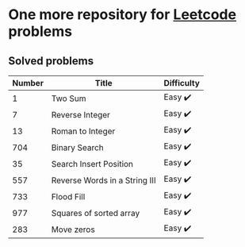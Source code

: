 # One more repository for [Leetcode](https://leetcode.com/) problems

## Solved problems

Number | Title                         | Difficulty
------|-------------------------------|------
1 | Two Sum                       | Easy :heavy_check_mark:
7 | Reverse Integer               | Easy :heavy_check_mark:
13 | Roman to Integer              | Easy :heavy_check_mark:
704 | Binary Search                 | Easy :heavy_check_mark:
35  | Search Insert Position        | Easy :heavy_check_mark:
557 | Reverse Words in a String III | Easy :heavy_check_mark:
733 | Flood Fill                    | Easy :heavy_check_mark:
977 | Squares of sorted array       | Easy :heavy_check_mark:
283 | Move zeros                    | Easy :heavy_check_mark: